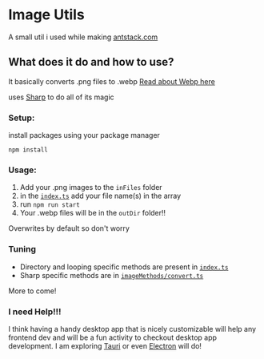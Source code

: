 # Image Utils

A small util i used while making [antstack.com](https://www.antstack.com)

## What does it do and how to use?

It basically converts .png files to .webp [Read about Webp here](https://developers.google.com/speed/webp)

uses [Sharp](https://www.npmjs.com/package/sharp) to do all of its magic

### Setup:

install packages using your package manager

```
npm install
```

### Usage:

1. Add your .png images to the `inFiles` folder
2. in the [`index.ts`](src/index.ts) add your file name(s) in the array
3. run `npm run start`
4. Your .webp files will be in the `outDir` folder!!

Overwrites by default so don't worry

### Tuning

- Directory and looping specific methods are present in [`index.ts`](src/index.ts)
- Sharp specific methods are in [`imageMethods/convert.ts`](src/imageMethods/convert.ts)

More to come!

### I need Help!!!

I think having a handy desktop app that is nicely customizable will help any frontend dev and will be a fun activity to checkout desktop app development. I am exploring [Tauri](https://tauri.app/) or even [Electron](https://www.electronjs.org/) will do!
